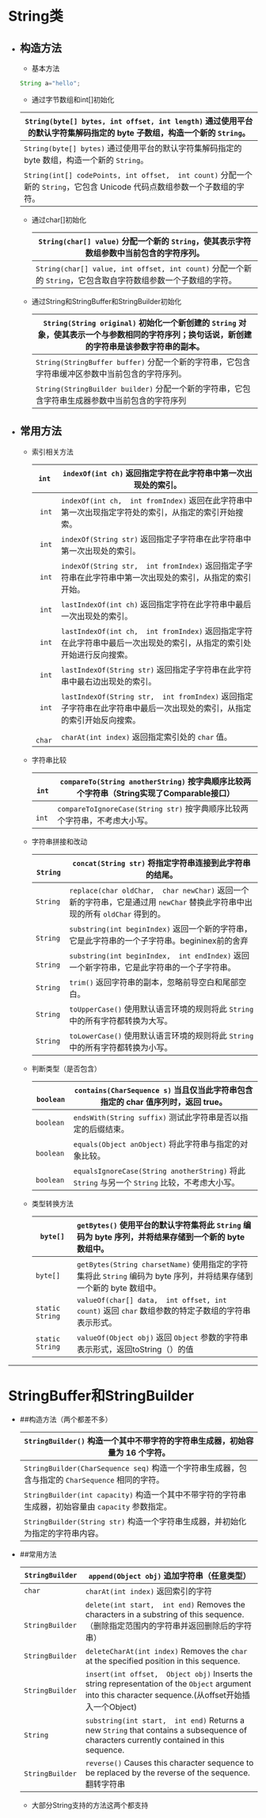 # String类

- ## 构造方法

  - 基本方法

  ```java
  String a="hello";
  ```

  - 通过字节数组和int[]初始化

  | `String(byte[] bytes, int offset, int length)`        通过使用平台的默认字符集解码指定的 byte 子数组，构造一个新的 `String`。 |
  | ------------------------------------------------------------ |
  | `String(byte[] bytes)`        通过使用平台的默认字符集解码指定的 byte 数组，构造一个新的 `String`。 |
  | `String(int[] codePoints, int offset,  int count)`       分配一个新的 `String`，它包含 Unicode  代码点数组参数一个子数组的字符。 |

  - 通过char[]初始化

    | `String(char[] value)`       分配一个新的  `String`，使其表示字符数组参数中当前包含的字符序列。 |
    | ------------------------------------------------------------ |
    | `String(char[] value, int offset, int count)`        分配一个新的 `String`，它包含取自字符数组参数一个子数组的字符。 |

  - 通过String和StringBuffer和StringBuilder初始化

    | `String(String original)`       初始化一个新创建的  `String`  对象，使其表示一个与参数相同的字符序列；换句话说，新创建的字符串是该参数字符串的副本。 |
    | ------------------------------------------------------------ |
    | `String(StringBuffer buffer)`        分配一个新的字符串，它包含字符串缓冲区参数中当前包含的字符序列。 |
    | `String(StringBuilder builder)`        分配一个新的字符串，它包含字符串生成器参数中当前包含的字符序列 |

- ## 常用方法

  - 索引相关方法

    | `int`   | `indexOf(int ch)`        返回指定字符在此字符串中第一次出现处的索引。 |
    | ------- | ------------------------------------------------------------ |
    | ` int`  | `indexOf(int ch,  int fromIndex)`       返回在此字符串中第一次出现指定字符处的索引，从指定的索引开始搜索。 |
    | ` int`  | `indexOf(String str)`        返回指定子字符串在此字符串中第一次出现处的索引。 |
    | ` int`  | `indexOf(String str,  int fromIndex)`       返回指定子字符串在此字符串中第一次出现处的索引，从指定的索引开始。 |
    | ` int`  | `lastIndexOf(int ch)`        返回指定字符在此字符串中最后一次出现处的索引。 |
    | ` int`  | `lastIndexOf(int ch,  int fromIndex)`        返回指定字符在此字符串中最后一次出现处的索引，从指定的索引处开始进行反向搜索。 |
    | ` int`  | `lastIndexOf(String str)`        返回指定子字符串在此字符串中最右边出现处的索引。 |
    | ` int`  | `lastIndexOf(String str,  int fromIndex)`       返回指定子字符串在此字符串中最后一次出现处的索引，从指定的索引开始反向搜索。 |
    | ` char` | `charAt(int index)`        返回指定索引处的 `char` 值。      |

  - 字符串比较

    | ` int` | `compareTo(String anotherString)`        按字典顺序比较两个字符串（String实现了Comparable接口） |
    | ------ | ------------------------------------------------------------ |
    | ` int` | `compareToIgnoreCase(String str)`        按字典顺序比较两个字符串，不考虑大小写。 |

  - 字符串拼接和改动

    | ` String` | `concat(String str)`        将指定字符串连接到此字符串的结尾。 |
    | --------- | ------------------------------------------------------------ |
    | `String`  | `replace(char oldChar,  char newChar)`       返回一个新的字符串，它是通过用 `newChar`  替换此字符串中出现的所有 `oldChar` 得到的。 |
    | ` String` | `substring(int beginIndex)`        返回一个新的字符串，它是此字符串的一个子字符串。begininex前的舍弃 |
    | ` String` | `substring(int beginIndex,  int endIndex)`       返回一个新字符串，它是此字符串的一个子字符串。 |
    | `String`  | `trim()`        返回字符串的副本，忽略前导空白和尾部空白。   |
    | `String`  | `toUpperCase()`        使用默认语言环境的规则将此 `String` 中的所有字符都转换为大写。 |
    | `String`  | `toLowerCase()`        使用默认语言环境的规则将此 `String` 中的所有字符都转换为小写。 |
    
  - 判断类型（是否包含）
  
    | ` boolean` | `contains(CharSequence s)`        当且仅当此字符串包含指定的 char 值序列时，返回 true。 |
    | ---------- | ------------------------------------------------------------ |
    | `boolean`  | `endsWith(String suffix)`        测试此字符串是否以指定的后缀结束。 |
    | ` boolean` | `equals(Object anObject)`        将此字符串与指定的对象比较。 |
    | ` boolean` | `equalsIgnoreCase(String anotherString)`        将此 `String` 与另一个 `String` 比较，不考虑大小写。 |
  
  - 类型转换方法
  
    | `byte[]`        | `getBytes()`        使用平台的默认字符集将此 `String` 编码为 byte 序列，并将结果存储到一个新的 byte 数组中。 |
    | --------------- | :----------------------------------------------------------- |
    | `byte[]`        | `getBytes(String charsetName)`        使用指定的字符集将此 `String` 编码为 byte 序列，并将结果存储到一个新的 byte 数组中。 |
    | `static String` | `valueOf(char[] data,  int offset, int count)`       返回 `char`  数组参数的特定子数组的字符串表示形式。 |
    | `static String` | `valueOf(Object obj)`        返回 `Object` 参数的字符串表示形式，返回toString（）的值 |

--------

# StringBuffer和StringBuilder

- ##构造方法（两个都差不多）

  | `StringBuilder()`        构造一个其中不带字符的字符串生成器，初始容量为 16 个字符。 |
  | ------------------------------------------------------------ |
  | `StringBuilder(CharSequence seq)`        构造一个字符串生成器，包含与指定的 `CharSequence` 相同的字符。 |
  | `StringBuilder(int capacity)`        构造一个其中不带字符的字符串生成器，初始容量由 `capacity` 参数指定。 |
  | `StringBuilder(String str)`        构造一个字符串生成器，并初始化为指定的字符串内容。 |

- ##常用方法

  | `StringBuilder`  | `append(Object obj)`        追加字符串（任意类型）           |
  | ---------------- | ------------------------------------------------------------ |
  | `char`           | `charAt(int index)`        返回索引的字符                    |
  | ` StringBuilder` | `delete(int start,  int end)`       Removes the characters in a substring of this  sequence.（删除指定范围内的字符串并返回删除后的字符串） |
  | `StringBuilder`  | `deleteCharAt(int index)`        Removes the `char` at the specified position in this  sequence. |
  | `StringBuilder`  | `insert(int offset,  Object obj)`       Inserts  the string representation of the `Object` argument into this  character sequence.(从offset开始插入一个Object) |
  | `String`         | `substring(int start,  int end)`       Returns a new `String` that contains a  subsequence of characters currently contained in this sequence. |
  | `StringBuilder`  | `reverse()`        Causes this character sequence to be replaced by the reverse of  the sequence.翻转字符串 |

  - 大部分String支持的方法这两个都支持

